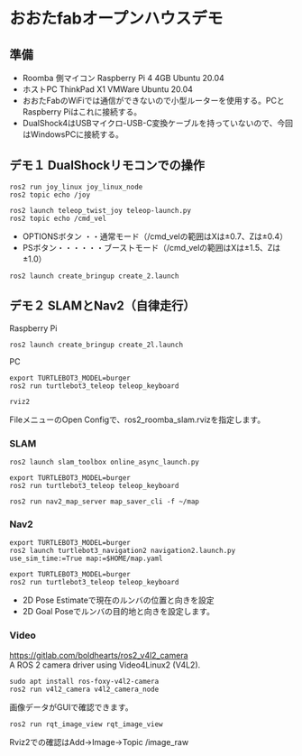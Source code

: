 # おおたfabオープンハウスデモ

## 準備

- Roomba 側マイコン Raspberry Pi 4 4GB Ubuntu 20.04
- ホストPC ThinkPad X1 VMWare Ubuntu 20.04
- おおたFabのWiFiでは通信ができないので小型ルーターを使用する。PCとRaspberry Piはこれに接続する。
- DualShock4はUSBマイクロ-USB-C変換ケーブルを持っていないので、今回はWindowsPCに接続する。

## デモ１ DualShockリモコンでの操作

```
ros2 run joy_linux joy_linux_node
ros2 topic echo /joy
```

```
ros2 launch teleop_twist_joy teleop-launch.py
ros2 topic echo /cmd_vel
```
- OPTIONSボタン ・・通常モード（/cmd_velの範囲はXは±0.7、Zは±0.4）
- PSボタン・・・・・・ブーストモード（/cmd_velの範囲はXは±1.5、Zは±1.0）

```
ros2 launch create_bringup create_2.launch
```

## デモ２ SLAMとNav2（自律走行）

Raspberry Pi
```
ros2 launch create_bringup create_2l.launch
```

PC
```
export TURTLEBOT3_MODEL=burger
ros2 run turtlebot3_teleop teleop_keyboard
```

```
rviz2
```
FileメニューのOpen Configで、ros2_roomba_slam.rvizを指定します。

### SLAM
```
ros2 launch slam_toolbox online_async_launch.py
```

```
export TURTLEBOT3_MODEL=burger
ros2 run turtlebot3_teleop teleop_keyboard
```

```
ros2 run nav2_map_server map_saver_cli -f ~/map
```

### Nav2
```
export TURTLEBOT3_MODEL=burger
ros2 launch turtlebot3_navigation2 navigation2.launch.py use_sim_time:=True map:=$HOME/map.yaml
```

```
export TURTLEBOT3_MODEL=burger
ros2 run turtlebot3_teleop teleop_keyboard
```

- 2D Pose Estimateで現在のルンバの位置と向きを設定
- 2D Goal Poseでルンバの目的地と向きを設定します。

### Video

https://gitlab.com/boldhearts/ros2_v4l2_camera  
A ROS 2 camera driver using Video4Linux2 (V4L2).

```
sudo apt install ros-foxy-v4l2-camera
ros2 run v4l2_camera v4l2_camera_node
```

画像データがGUIで確認できます。
```
ros2 run rqt_image_view rqt_image_view
```

Rviz2での確認はAdd→Image→Topic /image_raw

